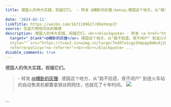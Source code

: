 ```yaml
---
title: 德国人的伟大实践，祝福它们。 - 转发 @横卧的灰狸:&ensp;德国这个地方，从"路不拾遗，夜不闭户" 到连火车站的自动售卖机都要拿铁丝网网住，也就花了十年时间。
  ...
date: '2024-02-11'
linkTitle: https://weibo.com/1671109627/O0aYmnp37
source: 包容万物恒河水的微博
description: 德国人的伟大实践，祝福它们。<br><blockquote> - 转发 <a href="https://weibo.com/2128443932"
  target="_blank">@横卧的灰狸</a>: 德国这个地方，从"路不拾遗，夜不闭户" 到连火车站的自动售卖机都要拿铁丝网网住，也就花了十年时间。 <img
  style="" src="https://tvax3.sinaimg.cn/large/7edd7a1cgy1hmpqgdm0u4j20u00u0gow.jpg"
  referrerpolicy="no-referrer"><br><br></blockquote> ...
disable_comments: true
---
```

德国人的伟大实践，祝福它们。<br><blockquote> - 转发 <a href="https://weibo.com/2128443932" target="_blank">@横卧的灰狸</a>: 德国这个地方，从"路不拾遗，夜不闭户" 到连火车站的自动售卖机都要拿铁丝网网住，也就花了十年时间。 <img style="" src="https://tvax3.sinaimg.cn/large/7edd7a1cgy1hmpqgdm0u4j20u00u0gow.jpg" referrerpolicy="no-referrer"><br><br></blockquote> ...